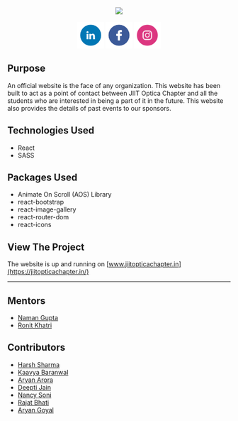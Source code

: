 <div align = "center">

<img height=100px src= "https://jiitopticachapter.com/images/logo.png">

<a href="https://www.linkedin.com/company/jiitopticachapter/mycompany/"><img src="https://github.com/aritraroy/social-icons/blob/master/linkedin-icon.png?raw=true" width="60"></a>
<a href="https://www.facebook.com/jiitopticachapter/"><img src="https://github.com/aritraroy/social-icons/blob/master/facebook-icon.png?raw=true" width="60"></a>
<a href="https://instagram.com/jiitopticachapter"><img src="https://github.com/aritraroy/social-icons/blob/master/instagram-icon.png?raw=true" width="60"></a>

</div>

## Purpose

An official website is the face of any organization. This website has been built to act as a point of contact between JIIT Optica Chapter and all the students who are interested in being a part of it in the future. This website also provides the details of past events to our sponsors.

## Technologies Used

- React
- SASS

## Packages Used

- Animate On Scroll (AOS) Library
- react-bootstrap
- react-image-gallery
- react-router-dom
- react-icons

## View The Project

The website is up and running on [www.jiitopticachapter.in](https://jiitopticachapter.in/)

---

## Mentors

- [Naman Gupta](https://github.com/Naman-Gupta-06)
- [Ronit Khatri](https://github.com/Ronit-02)

## Contributors

- [Harsh Sharma](https://github.com/HarshSharma20503)
- [Kaavya Baranwal](https://github.com/kaavyabaranwal)
- [Aryan Arora](https://github.com/Aryan5167)
- [Deepti Jain](https://github.com/deepti1028)
- [Nancy Soni](https://github.com/Nanncyy)
- [Rajat Bhati](https://github.com/Rajatt09)
- [Aryan Goyal](https://github.com/AryanAg08)
